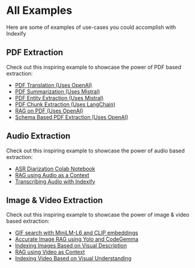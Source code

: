 # All Examples

Here are some of examples of use-cases you could accomplish with Indexify

## **PDF Extraction**
Check out this inspiring example to showcase the power of PDF based extraction:

- [PDF Translation (Uses OpenAI)](https://docs.getindexify.ai/examples/openai_pdf_translation)
- [PDF Summarization (Uses Mistral)](https://docs.getindexify.ai/examples/mistral/pdf-summarization-cookbook)
- [PDF Entity Extraction (Uses Mistral)](https://docs.getindexify.ai/examples/mistral/pdf-entity-extraction-cookbook)
- [PDF Chunk Extraction (Uses LangChain)](https://docs.getindexify.ai/examples/chunking)
- [RAG on PDF (Uses OpenAI)](https://docs.getindexify.ai/examples/pdfrag)
- [Schema Based PDF Extraction (Uses OpenAI)](https://docs.getindexify.ai/examples/schema)

## **Audio Extraction**
Check out this inspiring example to showcase the power of audio based extraction:

- [ASR Diarization Colab Notebook](https://colab.research.google.com/drive/1aW6DdAkxTQWZcCe1fS0QCVZ6GeQFji2S?usp=sharing)
- [RAG using Audio as a Context](./audio_rag.ipynb)
- [Transcribing Audio with Indexify](./audio_transcription.ipynb)

## **Image & Video Extraction**
Check out this inspiring example to showcase the power of image & video based extraction:

- [GIF search with MiniLM-L6 and CLIP embeddings](./GifSearch.ipynb)
- [Accurate Image RAG using Yolo and CodeGemma](./Image_RAG_Structured_Extraction.ipynb)
- [Indexing Images Based on Visual Description](./Moondream_Visual_Description_Index.ipynb)
- [RAG using Video as Context](./Video_RAG.ipynb)
- [Indexing Video Based on Visual Understanding](./Visual_Understanding_Clip_Yolo.ipynb)